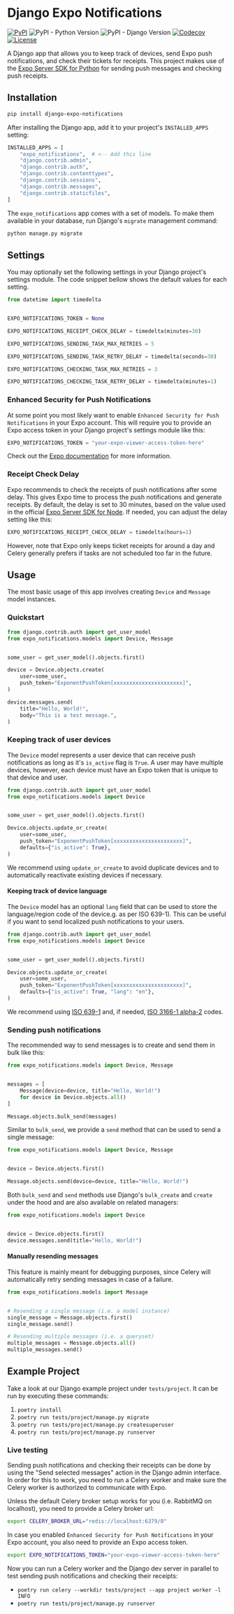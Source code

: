 # Django Expo Notifications

[![PyPI][pypi-image]][pypi-url]
![PyPI - Python Version][python-image]
![PyPI - Django Version][django-image]
[![Codecov][codecov-image]][codecov-url]
[![License][license-image]][license-url]

[pypi-image]: https://img.shields.io/pypi/v/django-expo-notifications
[pypi-url]: https://pypi.org/project/django-expo-notifications/
[python-image]: https://img.shields.io/pypi/pyversions/django-expo-notifications
[django-image]: https://img.shields.io/pypi/djversions/django-expo-notifications
[codecov-image]: https://codecov.io/gh/DoctorJohn/django-expo-notifications/branch/main/graph/badge.svg
[codecov-url]: https://codecov.io/gh/DoctorJohn/django-expo-notifications
[license-image]: https://img.shields.io/pypi/l/django-expo-notifications
[license-url]: https://github.com/DoctorJohn/django-expo-notifications/blob/main/LICENSE

A Django app that allows you to keep track of devices, send Expo push notifications, and check their tickets for receipts.
This project makes use of the [Expo Server SDK for Python](https://github.com/expo-community/expo-server-sdk-python) for sending push messages and checking push receipts.

## Installation

```sh
pip install django-expo-notifications
```

After installing the Django app, add it to your project's `INSTALLED_APPS` setting:

```python
INSTALLED_APPS = [
    "expo_notifications",  # <-- Add this line
    "django.contrib.admin",
    "django.contrib.auth",
    "django.contrib.contenttypes",
    "django.contrib.sessions",
    "django.contrib.messages",
    "django.contrib.staticfiles",
]
```

The `expo_notifications` app comes with a set of models.
To make them available in your database, run Django's `migrate` management command:

```sh
python manage.py migrate
```

## Settings

You may optionally set the following settings in your Django project's settings module.
The code snippet bellow shows the default values for each setting.

```python
from datetime import timedelta


EXPO_NOTIFICATIONS_TOKEN = None

EXPO_NOTIFICATIONS_RECEIPT_CHECK_DELAY = timedelta(minutes=30)

EXPO_NOTIFICATIONS_SENDING_TASK_MAX_RETRIES = 5

EXPO_NOTIFICATIONS_SENDING_TASK_RETRY_DELAY = timedelta(seconds=30)

EXPO_NOTIFICATIONS_CHECKING_TASK_MAX_RETRIES = 3

EXPO_NOTIFICATIONS_CHECKING_TASK_RETRY_DELAY = timedelta(minutes=1)
```

### Enhanced Security for Push Notifications

At some point you most likely want to enable `Enhanced Security for Push Notifications` in your Expo account.
This will require you to provide an Expo access token in your Django project's settings module like this:

```python
EXPO_NOTIFICATIONS_TOKEN = "your-expo-viewer-access-token-here"
```

Check out the [Expo documentation](https://docs.expo.dev/push-notifications/sending-notifications/#additional-security) for more information.

### Receipt Check Delay

Expo recommends to check the receipts of push notifications after some delay.
This gives Expo time to process the push notifications and generate receipts.
By default, the delay is set to 30 minutes, based on the value used in the official [Expo Server SDK for Node](https://github.com/expo/expo-server-sdk-node).
If needed, you can adjust the delay setting like this:

```python
EXPO_NOTIFICATIONS_RECEIPT_CHECK_DELAY = timedelta(hours=1)
```

However, note that Expo only keeps ticket receipts for around a day and Celery generally prefers if tasks are not scheduled too far in the future.

## Usage

The most basic usage of this app involves creating `Device` and `Message` model instances.

### Quickstart

```python
from django.contrib.auth import get_user_model
from expo_notifications.models import Device, Message


some_user = get_user_model().objects.first()

device = Device.objects.create(
    user=some_user,
    push_token="ExponentPushToken[xxxxxxxxxxxxxxxxxxxxxx]",
)

device.messages.send(
    title="Hello, World!",
    body="This is a test message.",
)
```

### Keeping track of user devices

The `Device` model represents a user device that can receive push notifications as long as it's `is_active` flag is `True`.
A user may have multiple devices, however, each device must have an Expo token that is unique to that device and user.

```python
from django.contrib.auth import get_user_model
from expo_notifications.models import Device


some_user = get_user_model().objects.first()

Device.objects.update_or_create(
    user=some_user,
    push_token="ExponentPushToken[xxxxxxxxxxxxxxxxxxxxxx]",
    defaults={"is_active": True},
)
```

We recommend using `update_or_create` to avoid duplicate devices and to automatically reactivate existing devices if necessary.

#### Keeping track of device language

The `Device` model has an optional `lang` field that can be used to store the language/region code of the device.g. as per ISO 639-1).
This can be useful if you want to send localized push notifications to your users.

```python
from django.contrib.auth import get_user_model
from expo_notifications.models import Device


some_user = get_user_model().objects.first()

Device.objects.update_or_create(
    user=some_user,
    push_token="ExponentPushToken[xxxxxxxxxxxxxxxxxxxxxx]",
    defaults={"is_active": True, "lang": "en"},
)
```

We recommend using [ISO 639-1](https://en.wikipedia.org/wiki/ISO_639-1) and, if needed, [ISO 3166-1 alpha-2](https://en.wikipedia.org/wiki/ISO_3166-1_alpha-2) codes.

### Sending push notifications

The recommended way to send messages is to create and send them in bulk like this:

```python
from expo_notifications.models import Device, Message


messages = [
    Message(device=device, title="Hello, World!")
    for device in Device.objects.all()
]

Message.objects.bulk_send(messages)
```

Similar to `bulk_send`, we provide a `send` method that can be used to send a single message:

```python
from expo_notifications.models import Device, Message


device = Device.objects.first()

Message.objects.send(device=device, title="Hello, World!")
```

Both `bulk_send` and `send` methods use Django's `bulk_create` and `create` under the hood and are also available on related managers:

```python
from expo_notifications.models import Device


device = Device.objects.first()
device.messages.send(title="Hello, World!")
```

#### Manually resending messages

This feature is mainly meant for debugging purposes, since Celery will automatically retry sending messages in case of a failure.

```python
from expo_notifications.models import Message


# Resending a single message (i.e. a model instance)
single_message = Message.objects.first()
single_message.send()

# Resending multiple messages (i.e. a queryset)
multiple_messages = Message.objects.all()
multiple_messages.send()
```

## Example Project

Take a look at our Django example project under `tests/project`.
It can be run by executing these commands:

1. `poetry install`
2. `poetry run tests/project/manage.py migrate`
3. `poetry run tests/project/manage.py createsuperuser`
4. `poetry run tests/project/manage.py runserver`

### Live testing

Sending push notifications and checking their receipts can be done by using the "Send selected messages" action in the Django admin interface.
In order for this to work, you need to run a Celery worker and make sure the Celery worker is authorized to communicate with Expo.

Unless the default Celery broker setup works for you (i.e. RabbitMQ on localhost), you need to provide a Celery broker url:

```sh
export CELERY_BROKER_URL="redis://localhost:6379/0"
```

In case you enabled `Enhanced Security for Push Notifications` in your Expo account, you also need to provide an Expo access token.

```sh
export EXPO_NOTIFICATIONS_TOKEN="your-expo-viewer-access-token-here"
```

Now you can run a Celery worker and the Django dev server in parallel to test sending push notifications and checking their receipts:

- `poetry run celery --workdir tests/project --app project worker -l INFO`
- `poetry run tests/project/manage.py runserver`
